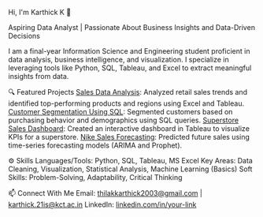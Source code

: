 Hi, I'm Karthick K 👋

Aspiring Data Analyst | Passionate About Business Insights and Data-Driven Decisions

I am a final-year Information Science and Engineering student proficient in data analysis, business intelligence, and visualization. I specialize in leveraging tools like Python, SQL, Tableau, and Excel to extract meaningful insights from data.

🔍 Featured Projects
[Sales Data Analysis](https://github.com/your-username/Sales-Data-Analysis): Analyzed retail sales trends and identified top-performing products and regions using Excel and Tableau.
[Customer Segmentation Using SQL](https://github.com/your-username/Customer-Segmentation-SQL): Segmented customers based on purchasing behavior and demographics using SQL queries.
[Superstore Sales Dashboard](https://github.com/your-username/Superstore-Sales-Dashboard): Created an interactive dashboard in Tableau to visualize KPIs for a superstore.
[Nike Sales Forecasting](https://github.com/your-username/Nike-Sales-Forecasting): Predicted future sales using time-series forecasting models (ARIMA and Prophet).

⚙️ Skills
Languages/Tools: Python, SQL, Tableau, MS Excel
Key Areas: Data Cleaning, Visualization, Statistical Analysis, Machine Learning (Basics)
Soft Skills: Problem-Solving, Adaptability, Critical Thinking

📫 Connect With Me
Email: thilakkarthick2003@gmail.com | karthick.21is@kct.ac.in
LinkedIn: [linkedin.com/in/your-link](https://linkedin.com/in/your-link)
